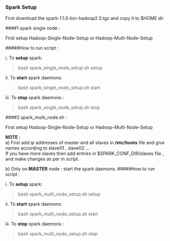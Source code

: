 ### Spark Setup
First download the 
spark-1.1.0-bin-hadoop2.3.tgz and copy it to $HOME dir

####1 spark single node : 

First setup Hadoop-Single-Node-Setup or Hadoop-Multi-Node-Setup 

#####How to run script :
			
i. To **setup** spark:		

>bash spark_single_node_setup.sh setup


ii. To **start** spark daemons:
         
>bash spark_single_node_setup.sh start

iii. To **stop** spark daemons :
		
>bash spark_single_node_setup.sh stop

####2 spark_multi_node.sh : 

First setup Hadoop-Single-Node-Setup or Hadoop-Multi-Node-Setup 

**NOTE** :     
a) First add ip addresses  of master and all slaves in **/etc/hosts**
file and give names according to slave01 , slave02 ...      
If you have more slaves then add entries in $SPARK_CONF_DIR/slaves
file , and make changes as per in script.


b) Only on **MASTER** node : start the spark daemons.
#####How to run script :
			
i. To **setup** spark:		

>bash spark_multi_node_setup.sh setup <IP Address of Master>

ii. To **start** spark daemons:
         
>bash spark_multi_node_setup.sh start

iii. To **stop** spark daemons :
		
>bash spark_multi_node_setup.sh stop
      
